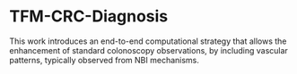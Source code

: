 # TFM-CRC-Diagnosis
This work introduces an end-to-end computational strategy that allows the enhancement of standard colonoscopy observations, by including vascular patterns, typically observed from NBI mechanisms.
